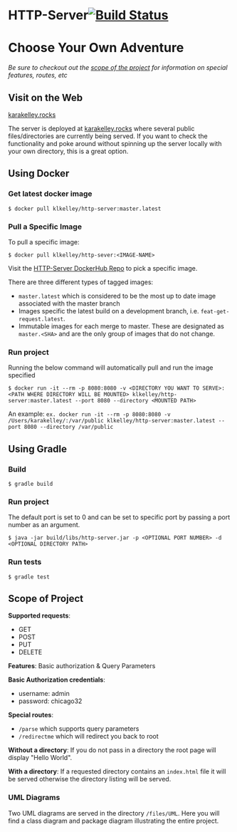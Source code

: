 # HTTP-Server[![Build Status](https://travis-ci.org/klkelley/http-java.svg?branch=master)](https://travis-ci.org/klkelley/http-java)



# Choose Your Own Adventure

_Be sure to checkout out the [scope of the project](#scope-of-project) for information on special features, routes, etc_


## Visit on the Web

[karakelley.rocks](http://karakelley.rocks:8080/)

The server is deployed at [karakelley.rocks](http://karakelley.rocks:8080/) where several public files/directories
are currently being served. If you want to check the functionality and poke around without spinning up the server locally with 
 your own directory, this is a great option. 

## Using Docker 
### Get latest docker image 

```
$ docker pull klkelley/http-server:master.latest
```

### Pull a Specific Image 

To pull a specific image: 
```
$ docker pull klkelley/http-sever:<IMAGE-NAME>
```

Visit the [HTTP-Server DockerHub Repo](https://hub.docker.com/r/klkelley/http-server/tags/) to pick a specific image.

There are three different types of tagged images: 

* `master.latest` which is considered to be the most up to date image associated with the master branch
* Images specific the latest build on a development branch, i.e. `feat-get-request.latest`. 
* Immutable images for each merge to master. These are designated as `master.<SHA>` and are the only group of images
that do not change.  

### Run project 
Running the below command will automatically pull and run the image specified

```
$ docker run -it --rm -p 8080:8080 -v <DIRECTORY YOU WANT TO SERVE>:<PATH WHERE DIRECTORY WILL BE MOUNTED> klkelley/http-server:master.latest --port 8080 --directory <MOUNTED PATH>
```

An example: `ex. docker run -it --rm -p 8080:8080 -v /Users/karakelley/:/var/public klkelley/http-server:master.latest --port 8080 --directory /var/public`

## Using Gradle 
 
### Build 
```
$ gradle build 
```

### Run project 

The default port is set to 0 and can be set to specific port by passing a port number as an 
argument.

```
$ java -jar build/libs/http-server.jar -p <OPTIONAL PORT NUMBER> -d <OPTIONAL DIRECTORY PATH>
```

### Run tests
```
$ gradle test
```


## Scope of Project 

**Supported requests**: 
* GET
* POST
* PUT
* DELETE 

**Features**: Basic authorization & Query Parameters

**Basic Authorization credentials**:
* username: admin 
* password: chicago32


**Special routes**:
* `/parse` which supports query parameters
* `/redirectme` which will redirect you back to root 


**Without a directory**:
If you do not pass in a directory the root page will display "Hello World". 


**With a directory**:
If a requested directory contains an `index.html` file it will be served otherwise the directory listing will be served. 


### UML Diagrams 
Two UML diagrams are served in the directory `/files/UML`. Here you will find a class diagram and package diagram illustrating the entire project. 